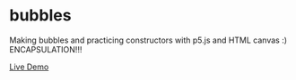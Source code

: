 # bubbles
Making bubbles and practicing constructors with p5.js and HTML canvas  :)  ENCAPSULATION!!!

[Live Demo](https://lpercivaldev.github.io/bubbles/)
